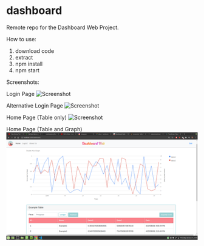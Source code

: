 # dashboard

Remote repo for the Dashboard Web Project.

How to use:
  1. download code
  2. extract
  3. npm install
  4. npm start
  
Screenshots:

  Login Page
  ![Screenshot](src/assets/img/login.png)
  
  Alternative Login Page
  ![Screenshot](src/assets/img/login2.png)

  Home Page (Table only)
  ![Screenshot](src/assets/img/home.png)
  
  Home Page (Table and Graph)
  ![Screenshot](src/assets/img/home2.png)
